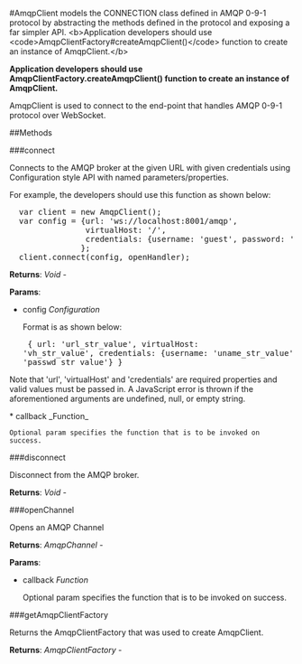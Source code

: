 #AmqpClient models the CONNECTION class defined in AMQP 0-9-1 protocol
by abstracting the methods defined in the protocol and exposing a far simpler 
API. &lt;b&gt;Application developers should use 
&lt;code&gt;AmqpClientFactory#createAmqpClient()&lt;/code&gt; function to create an 
instance of AmqpClient.&lt;/b&gt;

<b>Application developers should use AmqpClientFactory.createAmqpClient() 
function to create an instance of AmqpClient.</b>

AmqpClient is used to connect to the end-point that handles AMQP 0-9-1
protocol over WebSocket.

##Methods

###connect

Connects to the AMQP broker at the given URL with given credentials using
Configuration style API with named parameters/properties.

<p> For example, the developers should use this function as shown below:
<pre>
  var client = new AmqpClient();
  var config = {url: 'ws://localhost:8001/amqp',
                virtualHost: '/',
                credentials: {username: 'guest', password: 'guest'}
               };
  client.connect(config, openHandler);
</pre>

**Returns**: _Void_ - 

**Params**:  
*   config _Configuration_

    Format is as shown below:
                       <pre>
                        {
                          url: 'url_str_value', 
                          virtualHost: 'vh_str_value', 
                          credentials: {username: 'uname_str_value', 
                                        password: 'passwd_str_value'}
                        }
                       </pre>
 
 Note that 'url', 'virtualHost' and 'credentials' are required properties
 and valid values must be passed in. A JavaScript error is thrown if the
 aforementioned arguments are undefined, null, or empty string.
<p>
*   callback _Function_

    Optional param specifies the function that is to be invoked on success.


###disconnect

Disconnect from the AMQP broker.

**Returns**: _Void_ - 

###openChannel

Opens an AMQP Channel

**Returns**: _AmqpChannel_ - 

**Params**:  
*   callback _Function_

    Optional param specifies the function that is to be invoked on success.


###getAmqpClientFactory

Returns the AmqpClientFactory that was used to create AmqpClient.

**Returns**: _AmqpClientFactory_ - 


